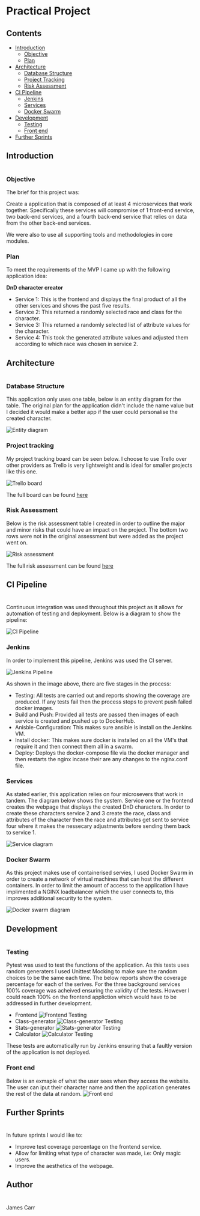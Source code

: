 # Practical Project

## Contents
* [Introduction](#introduction)
    * [Objective](#Objective)
    * [Plan](#Plan)
* [Architecture](#architecture)
    * [Database Structure](#Database-Structure)
    * [Project Tracking](#Project-Tracking)
    * [Risk Assessment](#Risk-Assessment)
* [CI Pipeline](#CI-Pipeline)
    * [Jenkins](#Jenkins)
    * [Services](#Services)
    * [Docker Swarm](#Docker-Swarm)
* [Development](#development)
    * [Testing](#Testing)
    * [Front end](#Front-end)
* [Further Sprints](#Further-sprints)

## Introduction
#
### **Objective**
The brief for this project was:

Create a application that is composed of at least 4 microservices that work together. Specifically these services will compromise of 1 front-end service, two back-end services, and a fourth back-end service that relies on data from the other back-end services. 

We were also to use all supporting tools and methodologies in core modules.

### **Plan**

To meet the requirements of the MVP I came up with the following application idea:

**DnD character creator**

* Service 1: This is the frontend and displays the final product of all the other services and shows the past five results.
* Service 2: This returned a randomly selected race and class for the character.
* Service 3: This returned a randomly selected list of attribute values for the character.
* Service 4: This took the generated attribute values and adjusted them according to which race was chosen in service 2.

## **Architecture**
#
### **Database Structure**

This application only uses one table, below is an entity diagram for the table. The original plan for the application didn't include the name value but I decided it would make a better app if the user could personalise the created character.

![Entity diagram](https://i.imgur.com/3AdioJa.png)

### **Project tracking**

My project tracking board can be seen below. I choose to use Trello over other providers as Trello is very lightweight and is ideal for smaller projects like this one.

![Trello board](https://i.imgur.com/c7RpyA4.png)

The full board can be found [here](https://trello.com/b/D2qI6f8O/practical-project)

### **Risk Assessment**

Below is the risk assessment table I created in order to outline the major and minor risks that could have an impact on the project. The bottom two rows were not in the original assessment but were added as the project went on.

![Risk assessment](https://i.imgur.com/kgmElwd.png)

The full risk assessment can be found [here](https://docs.google.com/spreadsheets/d/1g2WQ3jpbKXfgx4VQYWGFZtTy_JzJnI_8L0IMbFqrVeg/edit#gid=0)

## **CI Pipeline** ##
#
Continuous integration was used throughout this project as it allows for automation of testing and deployment. Below is a diagram to show the pipeline:

![CI Pipeline](https://i.imgur.com/KWcLJ8S.png)

### **Jenkins**

In order to implement this pipeline, Jenkins was used the CI server. 

![Jenkins Pipeline](https://i.imgur.com/ILleS2i.png)

As shown in the image above, there are five stages in the process:
* Testing: All tests are carried out and reports showing the coverage are produced. If any tests fail then the process stops to prevent push failed docker images.
* Build and Push: Provided all tests are passed then images of each service is created and pushed up to DockerHub.
* Anisble-Configuration: This makes sure ansible is install on the Jenkins VM.
* Install docker: This makes sure docker is installed on all the VM's that require it and then connect them all in a swarm.
* Deploy: Deploys the docker-compose file via the docker manager and then restarts the nginx incase their are any changes to the nginx.conf file.

### **Services**

As stated earlier, this application relies on four microsevers that work in tandem. The diagram below shows the system. Service one or the frontend creates the webpage that displays the created DnD characters. In order to create these characters service 2 and 3 create the race, class and attributes of the character then the race and attributes get sent to service four where it makes the nessecary adjustments before sending them back to service 1. 

![Service diagram](https://i.imgur.com/FI5rvPG.png)

### **Docker Swarm**

As this project makes use of containerised servies, I used Docker Swarm in order to create a network of virtual machines that can host the different containers. In order to limit the amount of access to the application I have implimented a NGINX loadbalancer which the user connects to, this improves additional security to the system. 

![Docker swarm diagram](https://i.imgur.com/uKyFxCR.png)

## Development
#
### **Testing**

Pytest was used to test the functions of the application. As this tests uses random generaters I used Unittest Mocking to make sure the random choices to be the same each time. The below reports show the coverage percentage for each of the serives. For the three background services 100% coverage was acheived ensuring the validity of the tests. However I could reach 100% on the frontend appliction which would have to be addressed in further development.

* Frontend
![Frontend Testing](https://i.imgur.com/bHVwNBz.png)
* Class-generator
![Class-generator Testing](https://i.imgur.com/k9EF3rE.png)
* Stats-generator 
![Stats-generator Testing](https://i.imgur.com/bHVwNBz.png)
* Calculator
![Calculator Testing](https://i.imgur.com/mLPiBnq.png)

These tests are automatically run by Jenkins ensuring that a faultly version of the application is not deployed.
### **Front end**

Below is an exmaple of what the user sees when they access the website. The user can iput their character name and then the application generates the rest of the data at random.
![Front end](https://i.imgur.com/kNBiI0r.png)

## Further Sprints
#

In future sprints I would like to:
* Improve test coverage percentage on the frontend service.
* Allow for limiting what type of character was made, i.e: Only magic users.
* Improve the aesthetics of the webpage.

## Author
#

James Carr

